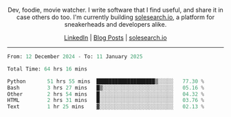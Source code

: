 <p align="center">Dev, foodie, movie watcher. I write software that I find useful, and share it in case others do too. I'm currently building <a href="https://solesearch.io">solesearch.io</a>, a platform for sneakerheads and developers alike.</p>
<p align="center">
  <a href="https://www.linkedin.com/in/peter-rauscher">LinkedIn</a>
  |
  <a href="https://dev.to/peterrauscher">Blog Posts</a>
  |
  <a href="https://solesearch.io">solesearch.io</a>
</p>
<hr/>
<!--START_SECTION:waka-->

```python
From: 12 December 2024 - To: 11 January 2025

Total Time: 64 hrs 16 mins

Python       51 hrs 55 mins  ███████████████████▒░░░░░   77.30 %
Bash         3 hrs 27 mins   █▒░░░░░░░░░░░░░░░░░░░░░░░   05.16 %
Other        2 hrs 54 mins   █░░░░░░░░░░░░░░░░░░░░░░░░   04.32 %
HTML         2 hrs 31 mins   █░░░░░░░░░░░░░░░░░░░░░░░░   03.76 %
Text         1 hr 25 mins    ▓░░░░░░░░░░░░░░░░░░░░░░░░   02.13 %
```

<!--END_SECTION:waka-->
